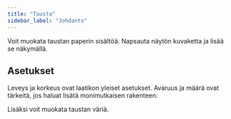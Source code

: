 ```yaml
---
title: "Tausta"
sidebar_label: "Johdanto"
---
```



Voit muokata taustan paperin sisältöä. Napsauta näytön kuvaketta ja lisää se näkymällä.

## Asetukset

Leveys ja korkeus ovat laatikon yleiset asetukset. Avaruus ja määrä ovat tärkeitä, jos haluat lisätä monimutkaisen rakenteen.

Lisäksi voit muokata taustan väriä.
